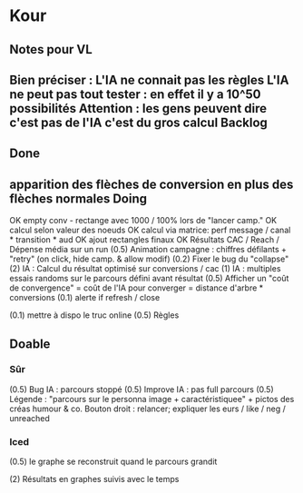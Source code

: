 # Kour
Notes pour VL
--
Bien préciser :
L'IA ne connait pas les règles
L'IA ne peut pas tout tester : en effet il y a 10^50 possibilités
Attention : les gens peuvent dire c'est pas de l'IA c'est du gros calcul
Backlog
--
Done
--
 apparition des flèches de conversion en plus des flèches normales 
Doing
--

OK empty conv - rectange avec 1000 / 100% lors de "lancer camp."
OK calcul selon valeur des noeuds
OK calcul via matrice: perf message / canal * transition * aud
OK ajout rectangles finaux
OK Résultats CAC / Reach / Dépense média sur un run
(0.5) Animation campagne : chiffres défilants + "retry" (on click, hide camp. & allow modif)
(0.2) Fixer le bug du "collapse"
(2) IA : Calcul du résultat optimisé sur conversions / cac
(1) IA : multiples essais randoms sur le parcours défini avant résultat
(0.5) Afficher un "coût de convergence" = coût de l'IA pour converger = distance d'arbre * conversions
(0.1) alerte if refresh / close

(0.1) mettre à dispo le truc online
(0.5) Règles

Doable
--
### Sûr

(0.5) Bug IA : parcours stoppé
(0.5) Improve IA : pas full parcours
(0.5) Légende : "parcours sur le personna image + caractéristiquee" + pictos des créas humour & co.
Bouton droit : relancer; expliquer les eurs / like / neg / unreached


### Iced
(0.5) le graphe se reconstruit quand le parcours grandit


(2) Résultats en graphes suivis avec le temps





